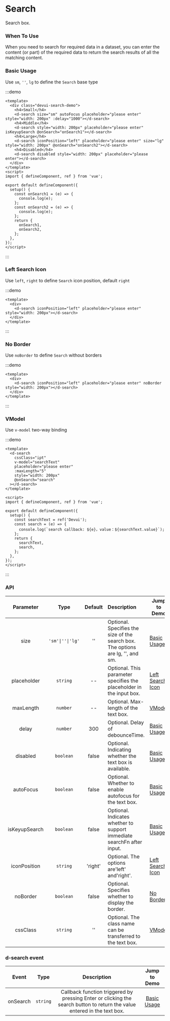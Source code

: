 # Search

Search box.

### When To Use

When you need to search for required data in a dataset, you can enter the content (or part) of the required data to return the search results of all the matching content.

### Basic Usage

Use `sm`, `''`, `lg` to define the `Search` base type

:::demo

```vue
<template>
  <div class="devui-search-demo">
    <h4>Small</h4>
    <d-search size="sm" autoFocus placeholder="please enter" style="width: 200px" :delay="1000"></d-search>
    <h4>Middle</h4>
    <d-search style="width: 200px" placeholder="please enter" isKeyupSearch @onSearch="onSearch1"></d-search>
    <h4>Large</h4>
    <d-search iconPosition="left" placeholder="please enter" size="lg" style="width: 200px" @onSearch="onSearch2"></d-search>
    <h4>Disabled</h4>
    <d-search disabled style="width: 200px" placeholder="please enter"></d-search>
  </div>
</template>
<script>
import { defineComponent, ref } from 'vue';

export default defineComponent({
  setup() {
    const onSearch1 = (e) => {
      console.log(e);
    };
    const onSearch2 = (e) => {
      console.log(e);
    };
    return {
      onSearch1,
      onSearch2,
    };
  },
});
</script>
```

:::

### Left Search Icon

Use `left`, `right` to define `Search` icon position, default `right`

:::demo

```vue
<template>
  <div>
    <d-search iconPosition="left" placeholder="please enter" style="width: 200px"></d-search>
  </div>
</template>
```

:::

### No Border

Use `noBorder` to define `Search` without borders

:::demo

```vue
<template>
  <div>
    <d-search iconPosition="left" placeholder="please enter" noBorder style="width: 200px"></d-search>
  </div>
</template>
```

:::

### VModel

Use `v-model` two-way binding

:::demo

```vue
<template>
  <d-search
    cssClass="ipt"
    v-model="searchText"
    placeholder="please enter"
    :maxLength="5"
    style="width: 200px"
    @onSearch="search"
  ></d-search>
</template>

<script>
import { defineComponent, ref } from 'vue';

export default defineComponent({
  setup() {
    const searchText = ref('Devui');
    const search = (e) => {
      console.log(`search callback: ${e}，value：${searchText.value}`);
    };
    return {
      searchText,
      search,
    };
  },
});
</script>
```

:::

### API

|   Parameter   |       Type       | Default | Description                                                                     | Jump to Demo                          | Global Config |
| :-----------: | :--------------: | :-----: | :------------------------------------------------------------------------------ | ------------------------------------- | ------------- |
|     size      | `'sm'\|''\|'lg'` |   ''    | Optional. Specifies the size of the search box. The options are lg, '', and sm. | [Basic Usage](#basic-usage)           |               |
|  placeholder  |     `string`     |   --    | Optional. This parameter specifies the placeholder in the input box.            | [Left Search Icon](#left-search-icon) |               |
|   maxLength   |     `number`     |   --    | Optional. Max-length of the text box.                                           | [VModel](#vmodel)                     |               |
|     delay     |     `number`     |   300   | Optional. Delay of debounceTime.                                                | [Basic Usage](#basic-usage)           |               |
|   disabled    |    `boolean`     |  false  | Optional. Indicating whether the text box is available.                         | [Basic Usage](#basic-usage)           |               |
|   autoFocus   |    `boolean`     |  false  | Optional. Whether to enable autofocus for the text box.                         | [Basic Usage](#basic-usage)           |               |
| isKeyupSearch |    `boolean`     |  false  | Optional. Indicates whether to support immediate searchFn after input.          | [Basic Usage](#basic-usage)           |               |
| iconPosition  |     `string`     | 'right' | Optional. The options are'left' and'right'.                                     | [Left Search Icon](#left-search-icon) |               |
|   noBorder    |    `boolean`     |  false  | Optional. Specifies whether to display the border.                              | [No Border](#no-border)               |               |
|   cssClass    |     `string`     |   ''    | Optional. The class name can be transferred to the text box.                    | [VModel](#vmodel)                     |               |

### d-search event

|  Event   |   Type   |                                                       Description                                                        |        Jump to Demo         |
| :------: | :------: | :----------------------------------------------------------------------------------------------------------------------: | :-------------------------: |
| onSearch | `string` | Callback function triggered by pressing Enter or clicking the search button to return the value entered in the text box. | [Basic Usage](#basic-usage) |

<style>
.devui-search-demo h4 {
  font-weight: 700;
  color: #575d6c;
  font-size: 12px;
  margin: 15px 0;
}
</style>
